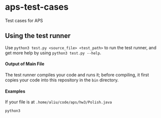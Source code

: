 # aps-test-cases
Test cases for APS

## Using the test runner
Use `python3 test.py <source_file> <test_path>` to run the test runner, and get more
help by using `python3 test.py --help`.

#### Output of Main File
The test runner compiles your code and runs it; before compiling, it first copies
your code into this repository in the `bin` directory.

#### Examples

If your file is at `.home/aliu/code/aps/hw3/Polish.java`

```
python3
```
